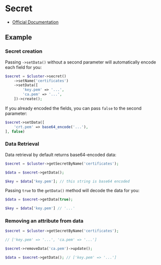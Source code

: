 # Secret

- [Official Documentation](https://kubernetes.io/docs/concepts/configuration/secret/)

## Example

### Secret creation

Passing `->setData()` without a second parameter will automatically encode each field for you:

```php
$secret = $cluster->secret()
    ->setName('certificates')
    ->setData([
        'key.pem' => '...',
        'ca.pem' => '...',
    ])->create();
```

If you already encoded the fields, you can pass `false` to the second parameter:

```php
$secret->setData([
    'crt.pem' => base64_encode('...'),
], false)
```

### Data Retrieval

Data retrieval by default returns base64-encoded data:

```php
$secret = $cluster->getSecretByName('certificates');

$data = $secret->getData();

$key = $data['key.pem']; // this string is base64 encoded
```

Passing `true` to the `getData()` method will decode the data for you:

```php
$data = $secret->getData(true);

$key = $data['key.pem'] // '...'
```

### Removing an attribute from data

```php
$secret = $cluster->getSecretByName('certificates');

// ['key.pem' => '...', 'ca.pem' => '...']

$secret->removeData('ca.pem')->update();

$data = $secret->getData(); // ['key.pem' => '...']
```
